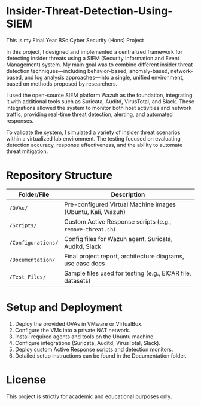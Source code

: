 # Insider-Threat-Detection-Using-SIEM
This is my Final Year BSc Cyber Security (Hons) Project

In this project, I designed and implemented a centralized framework for detecting insider threats using a SIEM (Security Information and Event Management) system.
My main goal was to combine different insider threat detection techniques—including behavior-based, anomaly-based, network-based, and log analysis approaches—into a single, unified environment, based on methods proposed by researchers.

I used the open-source SIEM platform Wazuh as the foundation, integrating it with additional tools such as Suricata, Auditd, VirusTotal, and Slack. These integrations allowed the system to monitor both host activities and network traffic, providing real-time threat detection, alerting, and automated responses.

To validate the system, I simulated a variety of insider threat scenarios within a virtualized lab environment. The testing focused on evaluating detection accuracy, response effectiveness, and the ability to automate threat mitigation.

# Repository Structure

| Folder/File        | Description                                                 |
|--------------------|-------------------------------------------------------------|
| `/OVAs/`           | Pre-configured Virtual Machine images (Ubuntu, Kali, Wazuh) |
| `/Scripts/`        | Custom Active Response scripts (e.g., `remove-threat.sh`)    |
| `/Configurations/` | Config files for Wazuh agent, Suricata, Auditd, Slack        |
| `/Documentation/`  | Final project report, architecture diagrams, use case docs  |
| `/Test Files/`     | Sample files used for testing (e.g., EICAR file, datasets)   |


# Setup and Deployment
1) Deploy the provided OVAs in VMware or VirtualBox.
2) Configure the VMs into a private NAT network.
3) Install required agents and tools on the Ubuntu machine.
4) Configure integrations (Suricata, Auditd, VirusTotal, Slack).
5) Deploy custom Active Response scripts and detection monitors.
6) Detailed setup instructions can be found in the Documentation folder.

# License
This project is strictly for academic and educational purposes only.
